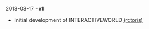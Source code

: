 2013-03-17 - **r1**
 * Initial development of INTERACTIVEWORLD [(rctoris)](https://github.com/rctoris/)
